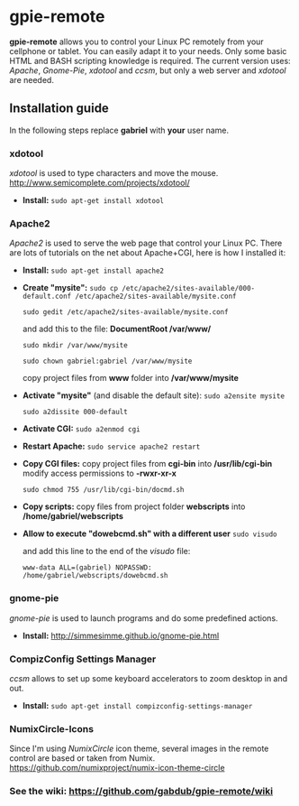 # gpie-remote
**gpie-remote** allows you to control your Linux PC remotely from your cellphone or tablet.
You can easily adapt it to your needs. Only some basic HTML and BASH scripting knowledge is required.
The current version uses: *Apache*, *Gnome-Pie*, *xdotool* and *ccsm*, but only a web server and *xdotool* are needed.


## Installation guide
In the following steps replace **gabriel** with **your** user name.

### xdotool
*xdotool* is used to type characters and move the mouse.
http://www.semicomplete.com/projects/xdotool/

- **Install:**
    `sudo apt-get install xdotool`

### Apache2
*Apache2* is used to serve the web page that control your Linux PC.
There are lots of tutorials on the net about Apache+CGI, here is how I installed it:

- **Install:**
    `sudo apt-get install apache2`

- **Create "mysite":**
    `sudo cp /etc/apache2/sites-available/000-default.conf /etc/apache2/sites-available/mysite.conf`

    `sudo gedit /etc/apache2/sites-available/mysite.conf`

  and add this to the file: **DocumentRoot /var/www/**

    `sudo mkdir /var/www/mysite`
    
    `sudo chown gabriel:gabriel /var/www/mysite`

  copy project files from **www** folder into **/var/www/mysite**
    
- **Activate "mysite"** (and disable the default site):
    `sudo a2ensite mysite`

    `sudo a2dissite 000-default`

- **Activate CGI:**
    `sudo a2enmod cgi`

- **Restart Apache:**
    `sudo service apache2 restart`

- **Copy CGI files:**
  copy project files from **cgi-bin** into **/usr/lib/cgi-bin**
  modify access permissions to **-rwxr-xr-x**

    `sudo chmod 755 /usr/lib/cgi-bin/docmd.sh`

- **Copy scripts:**
  copy files from project folder **webscripts** into **/home/gabriel/webscripts**

- **Allow to execute "dowebcmd.sh" with a different user**
    `sudo visudo`

  and add this line to the end of the *visudo* file:

    `www-data ALL=(gabriel) NOPASSWD: /home/gabriel/webscripts/dowebcmd.sh`

### gnome-pie
*gnome-pie* is used to launch programs and do some predefined actions.
- **Install:**
  http://simmesimme.github.io/gnome-pie.html

### CompizConfig Settings Manager
*ccsm* allows to set up some keyboard accelerators to zoom desktop in and out.
- **Install:**
  `sudo apt-get install compizconfig-settings-manager`

### NumixCircle-Icons
Since I'm using *NumixCircle* icon theme, several images in the remote control are based or taken from Numix.
https://github.com/numixproject/numix-icon-theme-circle

### See the wiki: https://github.com/gabdub/gpie-remote/wiki
